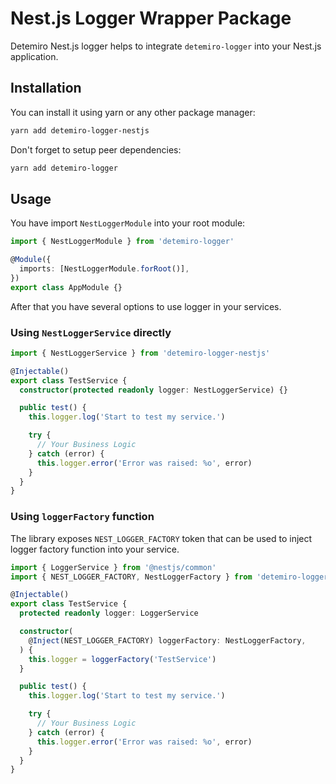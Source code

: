 # Nest.js Logger Wrapper Package

Detemiro Nest.js logger helps to integrate `detemiro-logger` into your Nest.js application.

## Installation

You can install it using yarn or any other package manager:

```bash
yarn add detemiro-logger-nestjs
```

Don't forget to setup peer dependencies:

```bash
yarn add detemiro-logger
```

## Usage

You have import `NestLoggerModule` into your root module:

```typescript
import { NestLoggerModule } from 'detemiro-logger'

@Module({
  imports: [NestLoggerModule.forRoot()],
})
export class AppModule {}
```
After that you have several options to use logger in your services.

### Using `NestLoggerService` directly

```typescript
import { NestLoggerService } from 'detemiro-logger-nestjs'

@Injectable()
export class TestService {
  constructor(protected readonly logger: NestLoggerService) {}

  public test() {
    this.logger.log('Start to test my service.')

    try {
      // Your Business Logic
    } catch (error) {
      this.logger.error('Error was raised: %o', error)
    }
  }
}
```

### Using `loggerFactory` function

The library exposes `NEST_LOGGER_FACTORY` token that can be used
to inject logger factory function into your service.

```typescript
import { LoggerService } from '@nestjs/common'
import { NEST_LOGGER_FACTORY, NestLoggerFactory } from 'detemiro-logger-nestjs'

@Injectable()
export class TestService {
  protected readonly logger: LoggerService

  constructor(
    @Inject(NEST_LOGGER_FACTORY) loggerFactory: NestLoggerFactory,
  ) {
    this.logger = loggerFactory('TestService')
  }

  public test() {
    this.logger.log('Start to test my service.')

    try {
      // Your Business Logic
    } catch (error) {
      this.logger.error('Error was raised: %o', error)
    }
  }
}
```
